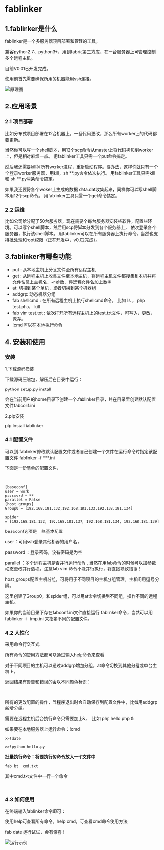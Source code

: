 # fablinker
## 1.fablinker是什么
fablinker是一个多服务器项目部署和管理的工具。

兼容python2.7、python3+，用到fabric第三方库，在一台服务器上可管理控制多个远程主机。

目前V0.01已开发完成。

使用前首先需要确保所用的机器能用ssh连接。

![原理图](img/fab.png)

## 2.应用场景

### 2.1 项目部署

比如分布式项目部署在12台机器上，一旦代码更改，那么所有worker上的代码都要更新。

当然你可以写一个shell脚本，用12个scp命令从master上将代码拷贝到worker上，但是相对麻烦一点。
用fablinker工具只需一个put命令搞定。

然后我还需要kill掉所有worker进程，重新启动程序。没办法，这样你就只有一个个登录worker服务器，用kill，sh  **.py命令依次执行。
用fablinker工具只需kill 和 sh **.py两条命令搞定。

如果我还要将各个woker上生成的数据 data.dat收集起来，同样你可以写shell脚本用12个scp命令。
用fablinker工具只需一个get命令搞定。

### 2.2 运维

比如公司给分配了50台服务器，现在需要个每台服务器安装些软件，配置些环境。可以写个shell脚本，然后用scp将脚本分发到各个服务器上，
依次登录各个服务器，执行该shell脚本。
用fablinker可以在所有服务器上执行命令，当然也支持批处理和root权限（正在开发中，v0.02完成）。

## 3.fablinker有哪些功能

* put : 从本地主机上分发文件至所有远程主机
* get : 从远程主机上收集文件至本地主机，将远程主机文件都搜集到本机并将文件名带上主机名，-n参数，将远程文件名加上数字
* at: 切换到某个单机，或者切换到某个机器组
* addgrp: 动态机器分组
* fab shellcmd : 在所有远程主机上执行shellcmd命令， 比如 ls ， php  test.php， kill 
* fab vim test.txt : 依次打开所有远程主机上的test.txt文件，可写入，更改， 保存。
* !cmd   可以在本地执行命令

## 4. 安装和使用

### 安装

1.下载源码安装

下载源码压缩包，解压后在目录中运行：

python setup.py install

会在当前用户的home目录下创建一个.fablinker目录，并在目录里创建默认配置文件fabconf.ini

2.pip安装

pip install fablinker



### 4.1 配置文件
可以到.fablinker修改默认配置文件或者自己创建一个文件在运行命令时指定该配置文件
fablinker -f ***.ini

下面是一份简单的配置文件，

 
```
[baseconf]
user = work
password = **
parallel = False
[host_groups]
Group0 = [192.168.181.132,192.168.181.133,192.168.181.134]

spider = [192.168.181.132, 192.168.181.137, 192.168.181.134, 192.168.181.139]
```



baseconf选项是一些基本配置

user：可用ssh登录其他机器的用户名，

password ：登录密码，没有密码是为空

parallel ：多个远程主机是否并行运行命令 , 当然在用fab命令的时候可以加参数动态更改并行选项。注意fab vim 命令不能并行执行，将直接导致错误！


host_groups配置主机分组，可将用于不同项目的主机分组管理。主机间用逗号分隔。


这里创建了Group0，和spider组，可以用at命令切换到不同组，操作不同的远程主机。


如果你的当前目录下存在fabconf.ini文件直接运行 fablinker命令，当然可以用fablinker -f  tmp.ini 来指定不同的配置文件。

### 4.2 人性化
采用命令行交互式

所有命令的使用方法都可以通过输入help命令来查看





对于不同项目的主机可以通过addgrp增加分组，at命令切换到其他分组或单台主机上。

返回结果有警告和错误的会以不同颜色标识：



 

所有的更改配置的操作，当程序退出时会自动保存到配置文件中，比如用addgrp新增分组。

需要在远程主机后台执行命令只需要加上&，  比如 php hello.php &



如果要在本地服务器上运行命令：!cmd
```
>>!date

>>!python hello.py 
```


**批量执行命令：将要执行的命令放入一个文件中**

```fab bt  cmd.txt```

其中cmd.txt文件中一行一个命令

 

### 4.3 如何使用


在终端输入fablinker命令即可：


使用help可查看所有命令，help cmd，可查看cmd命令使用方法

fab date 运行试试，会有惊喜！



![运行示例](img/test.png)

